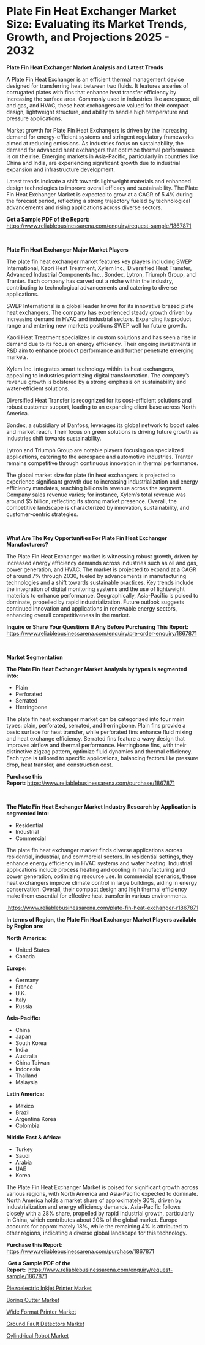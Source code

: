 <p><h1>Plate Fin Heat Exchanger Market Size: Evaluating its Market Trends, Growth, and Projections 2025 - 2032</h1></p><p><strong>Plate Fin Heat Exchanger Market Analysis and Latest Trends</strong></p>
<p><p>A Plate Fin Heat Exchanger is an efficient thermal management device designed for transferring heat between two fluids. It features a series of corrugated plates with fins that enhance heat transfer efficiency by increasing the surface area. Commonly used in industries like aerospace, oil and gas, and HVAC, these heat exchangers are valued for their compact design, lightweight structure, and ability to handle high temperature and pressure applications.</p><p>Market growth for Plate Fin Heat Exchangers is driven by the increasing demand for energy-efficient systems and stringent regulatory frameworks aimed at reducing emissions. As industries focus on sustainability, the demand for advanced heat exchangers that optimize thermal performance is on the rise. Emerging markets in Asia-Pacific, particularly in countries like China and India, are experiencing significant growth due to industrial expansion and infrastructure development.</p><p>Latest trends indicate a shift towards lightweight materials and enhanced design technologies to improve overall efficacy and sustainability. The Plate Fin Heat Exchanger Market is expected to grow at a CAGR of 5.4% during the forecast period, reflecting a strong trajectory fueled by technological advancements and rising applications across diverse sectors.</p></p>
<p><strong>Get a Sample PDF of the Report:&nbsp;</strong> <a href="https://www.reliablebusinessarena.com/enquiry/request-sample/1867871?utm_campaign=2137&utm_medium=2&utm_source=Github&utm_content=ia&utm_term=10042025&utm_id=plate-fin-heat-exchanger">https://www.reliablebusinessarena.com/enquiry/request-sample/1867871</a></p>
<p>&nbsp;</p>
<p><strong>Plate Fin Heat Exchanger Major Market Players</strong></p>
<p><p>The plate fin heat exchanger market features key players including SWEP International, Kaori Heat Treatment, Xylem Inc., Diversified Heat Transfer, Advanced Industrial Components Inc., Sondex, Lytron, Triumph Group, and Tranter. Each company has carved out a niche within the industry, contributing to technological advancements and catering to diverse applications.</p><p>SWEP International is a global leader known for its innovative brazed plate heat exchangers. The company has experienced steady growth driven by increasing demand in HVAC and industrial sectors. Expanding its product range and entering new markets positions SWEP well for future growth.</p><p>Kaori Heat Treatment specializes in custom solutions and has seen a rise in demand due to its focus on energy efficiency. Their ongoing investments in R&D aim to enhance product performance and further penetrate emerging markets.</p><p>Xylem Inc. integrates smart technology within its heat exchangers, appealing to industries prioritizing digital transformation. The company’s revenue growth is bolstered by a strong emphasis on sustainability and water-efficient solutions.</p><p>Diversified Heat Transfer is recognized for its cost-efficient solutions and robust customer support, leading to an expanding client base across North America.</p><p>Sondex, a subsidiary of Danfoss, leverages its global network to boost sales and market reach. Their focus on green solutions is driving future growth as industries shift towards sustainability.</p><p>Lytron and Triumph Group are notable players focusing on specialized applications, catering to the aerospace and automotive industries. Tranter remains competitive through continuous innovation in thermal performance.</p><p>The global market size for plate fin heat exchangers is projected to experience significant growth due to increasing industrialization and energy efficiency mandates, reaching billions in revenue across the segment. Company sales revenue varies; for instance, Xylem’s total revenue was around $5 billion, reflecting its strong market presence. Overall, the competitive landscape is characterized by innovation, sustainability, and customer-centric strategies.</p></p>
<p>&nbsp;</p>
<p><strong>What Are The Key Opportunities For Plate Fin Heat Exchanger Manufacturers?</strong></p>
<p><p>The Plate Fin Heat Exchanger market is witnessing robust growth, driven by increased energy efficiency demands across industries such as oil and gas, power generation, and HVAC. The market is projected to expand at a CAGR of around 7% through 2030, fueled by advancements in manufacturing technologies and a shift towards sustainable practices. Key trends include the integration of digital monitoring systems and the use of lightweight materials to enhance performance. Geographically, Asia-Pacific is poised to dominate, propelled by rapid industrialization. Future outlook suggests continued innovation and applications in renewable energy sectors, enhancing overall competitiveness in the market.</p></p>
<p><strong>Inquire or Share Your Questions If Any Before Purchasing This Report:</strong> <a href="https://www.reliablebusinessarena.com/enquiry/pre-order-enquiry/1867871?utm_campaign=2137&utm_medium=2&utm_source=Github&utm_content=ia&utm_term=10042025&utm_id=plate-fin-heat-exchanger">https://www.reliablebusinessarena.com/enquiry/pre-order-enquiry/1867871</a></p>
<p>&nbsp;</p>
<p><strong>Market Segmentation</strong></p>
<p><strong>The Plate Fin Heat Exchanger Market Analysis by types is segmented into:</strong></p>
<p><ul><li>Plain</li><li>Perforated</li><li>Serrated</li><li>Herringbone</li></ul></p>
<p><p>The plate fin heat exchanger market can be categorized into four main types: plain, perforated, serrated, and herringbone. Plain fins provide a basic surface for heat transfer, while perforated fins enhance fluid mixing and heat exchange efficiency. Serrated fins feature a wavy design that improves airflow and thermal performance. Herringbone fins, with their distinctive zigzag pattern, optimize fluid dynamics and thermal efficiency. Each type is tailored to specific applications, balancing factors like pressure drop, heat transfer, and construction cost.</p></p>
<p><strong>Purchase this Report:&nbsp;</strong><a href="https://www.reliablebusinessarena.com/purchase/1867871?utm_campaign=2137&utm_medium=2&utm_source=Github&utm_content=ia&utm_term=10042025&utm_id=plate-fin-heat-exchanger">https://www.reliablebusinessarena.com/purchase/1867871</a></p>
<p>&nbsp;</p>
<p><strong>The Plate Fin Heat Exchanger Market Industry Research by Application is segmented into:</strong></p>
<p><ul><li>Residential</li><li>Industrial</li><li>Commercial</li></ul></p>
<p><p>The plate fin heat exchanger market finds diverse applications across residential, industrial, and commercial sectors. In residential settings, they enhance energy efficiency in HVAC systems and water heating. Industrial applications include process heating and cooling in manufacturing and power generation, optimizing resource use. In commercial scenarios, these heat exchangers improve climate control in large buildings, aiding in energy conservation. Overall, their compact design and high thermal efficiency make them essential for effective heat transfer in various environments.</p></p>
<p><a href="https://www.reliablebusinessarena.com/plate-fin-heat-exchanger-r1867871?utm_campaign=2137&utm_medium=2&utm_source=Github&utm_content=ia&utm_term=10042025&utm_id=plate-fin-heat-exchanger">&nbsp;https://www.reliablebusinessarena.com/plate-fin-heat-exchanger-r1867871</a></p>
<p><strong>In terms of Region, the Plate Fin Heat Exchanger Market Players available by Region are:</strong></p>
<p>
    <p> <strong> North America: </strong>
        <ul>
            <li>United States</li>
            <li>Canada</li>
        </ul>
        </p> 
    <p> <strong> Europe: </strong>
        <ul>
            <li>Germany</li>
            <li>France</li>
            <li>U.K.</li>
            <li>Italy</li>
            <li>Russia</li>
        </ul>
        </p> 
    <p> <strong> Asia-Pacific: </strong>
        <ul>
            <li>China</li>
            <li>Japan</li>
            <li>South Korea</li>
            <li>India</li>
            <li>Australia</li>
            <li>China Taiwan</li>
            <li>Indonesia</li>
            <li>Thailand</li>
            <li>Malaysia</li>
        </ul>
        </p> 
    <p> <strong> Latin America: </strong>
        <ul>
            <li>Mexico</li>
            <li>Brazil</li>
            <li>Argentina Korea</li>
            <li>Colombia</li>
        </ul>
        </p> 
    <p> <strong> Middle East & Africa: </strong>
        <ul>
            <li>Turkey</li>
            <li>Saudi</li>
            <li>Arabia</li>
            <li>UAE</li>
            <li>Korea</li>
        </ul>
    </p>
    </p>
<p><p>The Plate Fin Heat Exchanger Market is poised for significant growth across various regions, with North America and Asia-Pacific expected to dominate. North America holds a market share of approximately 30%, driven by industrialization and energy efficiency demands. Asia-Pacific follows closely with a 28% share, propelled by rapid industrial growth, particularly in China, which contributes about 20% of the global market. Europe accounts for approximately 18%, while the remaining 4% is attributed to other regions, indicating a diverse global landscape for this technology.</p></p>
<p><strong>Purchase this Report: </strong><a href="https://www.reliablebusinessarena.com/purchase/1867871?utm_campaign=2137&utm_medium=2&utm_source=Github&utm_content=ia&utm_term=10042025&utm_id=plate-fin-heat-exchanger">https://www.reliablebusinessarena.com/purchase/1867871</a></p>
<p>&nbsp;<strong>Get a Sample PDF of the Report:&nbsp;&nbsp;</strong><a href="https://www.reliablebusinessarena.com/enquiry/request-sample/1867871?utm_campaign=2137&utm_medium=2&utm_source=Github&utm_content=ia&utm_term=10042025&utm_id=plate-fin-heat-exchanger">https://www.reliablebusinessarena.com/enquiry/request-sample/1867871</a></p>
<p><strong></strong></p>
<p><p><a href="https://github.com/seemagarbeha/Market-Research-Report-List-1/blob/main/piezoelectric-inkjet-printer-market.md?utm_campaign=2137&utm_medium=2&utm_source=Github&utm_content=ia&utm_term=10042025&utm_id=plate-fin-heat-exchanger">Piezoelectric Inkjet Printer Market</a></p><p><a href="https://github.com/mafeasavzal/Market-Research-Report-List-1/blob/main/boring-cutter-market.md?utm_campaign=2137&utm_medium=2&utm_source=Github&utm_content=ia&utm_term=10042025&utm_id=plate-fin-heat-exchanger">Boring Cutter Market</a></p><p><a href="https://github.com/sarialahipff/Market-Research-Report-List-1/blob/main/wide-format-printer-market.md?utm_campaign=2137&utm_medium=2&utm_source=Github&utm_content=ia&utm_term=10042025&utm_id=plate-fin-heat-exchanger">Wide Format Printer Market</a></p><p><a href="https://github.com/iyachikareva/Market-Research-Report-List-1/blob/main/ground-fault-detectors-market.md?utm_campaign=2137&utm_medium=2&utm_source=Github&utm_content=ia&utm_term=10042025&utm_id=plate-fin-heat-exchanger">Ground Fault Detectors Market</a></p><p><a href="https://github.com/karydacamu/Market-Research-Report-List-1/blob/main/cylindrical-robot-market.md?utm_campaign=2137&utm_medium=2&utm_source=Github&utm_content=ia&utm_term=10042025&utm_id=plate-fin-heat-exchanger">Cylindrical Robot Market</a></p></p>